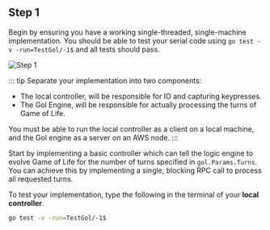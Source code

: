 <!--@include: index.md-->
#

## Step 1

Begin by ensuring you have a working single-threaded, single-machine implementation.
You should be able to test your serial code using `go test -v -run=TestGol/-1$` and all tests should pass.

![Step 1](/assets/cw_diagrams-Distributed_1.png)

::: tip Separate your implementation into two components:

- The local controller, will be responsible for IO and capturing keypresses.
- The Gol Engine, will be responsible for actually processing the turns of Game of Life.

You must be able to run the local controller as a client on a local machine, and the Gol engine as a server on an AWS node.
:::

Start by implementing a basic controller which can tell the logic engine to evolve Game of Life for the number of turns specified in `gol.Params.Turns`.
You can achieve this by implementing a single, blocking RPC call to process all requested turns.

To test your implementation, type the following in the terminal of your **local controller**.

```bash
go test -v -run=TestGol/-1$
```
